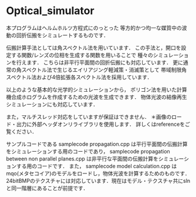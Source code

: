 # Optical_simulator
本プログラムはヘルムホルツ方程式にのっとった
等方的かつ均一な媒質中の波動の回折伝搬をシミュレートするものです．

伝搬計算手法としては角スペクトル法を用いています．
この手法と，開口を設定する関数/レンズの位相を生成する関数を用いることで
種々のシミュレーションを行えます．
こちらは非平行平面間の回折伝搬にも対応しています．
更に通常の角スペクトル法で生じるエイリアジング軽減策・消滅策として
帯域制限角スペクトル法および4倍拡張各スペクトル法を採用しています．

以上のような基本的な光学的シミュレーションから，
ポリゴン法を用いた計算機合成ホログラムを作成するための光波を生成できます．
物体光波の結像再生シミュレーションにも対応しています．

また，マルチスレッド対応をしていますが保証はできません．
＊画像のロード・出力に外部ヘッダオンリライブラリを使用します．
詳しくはreferenceをご覧ください．

サンプルコードである
samplecode propagation.cpp
は平行平面間の伝搬計算をシミュレーションする用のコードであり，
samplecode propagation between non parallel planes.cpp
は非平行な平面間の伝搬計算をシミュレーションする用のコードです．
また，
samplecode model calculation.cpp
はmqo(メタセコイア)のモデルをロードし，物体光波を計算するためのものです．
24bitBMPのテクスチャには対応しています．現在はモデル・テクスチャ共にslnと同一階層にあることが前提です．
